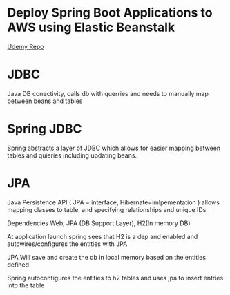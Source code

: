 # Deploy Spring Boot Applications to AWS using Elastic Beanstalk
[Udemy Repo](https://github.com/in28minutes/deploy-spring-boot-aws-eb)


# JDBC 

Java DB conectivity, calls db with querries and needs to manually map between beans and tables

# Spring JDBC 
Spring abstracts a layer of JDBC which allows for easier mapping between tables and quieries including updating beans. 

# JPA
Java Persistence API ( JPA = interface, Hibernate=imlpementation ) allows mapping classes to table, and specifying relationships and unique IDs

Dependencies
Web, JPA (DB Support Layer), H2(In memory DB)

At application launch spring sees that H2 is a dep and enabled and autowires/configures the entities with JPA

JPA Will save and create the db in local memory based on the entities defined 

Spring autoconfigures the entities to h2 tables and uses jpa to insert entries into the table
